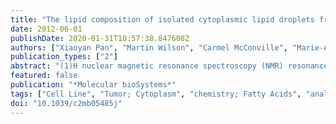 ```yaml
---
title: "The lipid composition of isolated cytoplasmic lipid droplets from a human cancer cell line, BE(2)M17."
date: 2012-06-01
publishDate: 2020-01-31T10:57:38.847608Z
authors: ["Xiaoyan Pan", "Martin Wilson", "Carmel McConville", "Marie-Anne Brundler", "Theodoros N. Arvanitis", "John P. Shockcor", "Julian L. Griffin", "Risto A. Kauppinen", "Andrew C. Peet"]
publication_types: ["2"]
abstract: "(1)H nuclear magnetic resonance spectroscopy (NMR) resonances from lipids in tumours are associated with tumour grade and treatment response. The origin of these NMR signals is mainly considered to be cytoplasmic lipid droplets (LDs). Techniques exist for isolating LDs but little is known about their composition and its relationship to NMR signals. In this work, density-gradient ultracentrifugation was performed on homogenised human cancer cells to isolate LDs. (1)H NMR was performed on whole cells, isolated LDs and their extracts. Heteronuclear single quantum coherence spectroscopy (HSQC) and liquid chromatography mass spectroscopy (LC-MS) were performed on lipid extracts of LDs. Staining and microscopy were used to characterize isolated LDs. An excellent agreement in chemical shift and relative signal intensity was observed between lipid resonances in cells and isolated LD spectra supporting that NMR-visible lipids originate primarily from LDs. Isolated LDs showed high concentrations of unsaturated lipids, a oleic-to-linoleic acid ratio greater than two and a cholesteryl ester (ChE)-to-cholesterol (Ch) ratio close to unity. These ratios were several-fold greater than respective ratios in whole cells, demonstrating isolation is important to characterize LD composition. LDs contain a specific group of lipid species that are likely to contribute to the (1)H NMR spectrum of cells."
featured: false
publication: "*Molecular bioSystems*"
tags: ["Cell Line", "Tumor; Cytoplasm", "chemistry; Fatty Acids", "analysis", "chemistry", "classification; Humans; Neuroblastoma", "chemistry", "metabolism; Nuclear Magnetic Resonance", "Biomolecular"]
doi: "10.1039/c2mb05485j"
---
```



